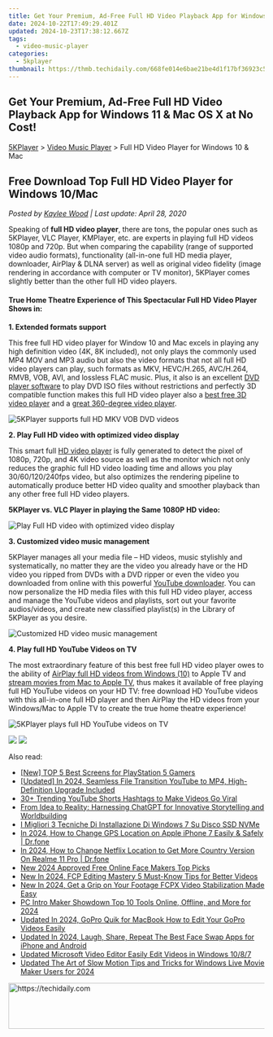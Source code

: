 ```yaml
---
title: Get Your Premium, Ad-Free Full HD Video Playback App for Windows 11 & Mac OS X at No Cost!
date: 2024-10-22T17:49:29.401Z
updated: 2024-10-23T17:38:12.667Z
tags:
  - video-music-player
categories:
  - 5kplayer
thumbnail: https://thmb.techidaily.com/668fe014e6bae21be4d1f17bf36923c523f3242cbf8f9156a716780e5d4eeb63.jpg
---
```


## Get Your Premium, Ad-Free Full HD Video Playback App for Windows 11 & Mac OS X at No Cost!

[5KPlayer](https://tools.techidaily.com/5kplayer/products/) \> [Video Music Player](https://tools.techidaily.com/5kplayer/video-music-player/) \> Full HD Video Player for Windows 10 & Mac

## Free Download Top Full HD Video Player for Windows 10/Mac

 _Posted by [Kaylee Wood](https://www.quora.com/profile/Amanda-Hu-21) | Last update: April 28, 2020_

Speaking of **full HD video player**, there are tons, the popular ones such as 5KPlayer, VLC Player, KMPlayer, etc. are experts in playing full HD videos 1080p and 720p. But when comparing the capability (range of supported video audio formats), functionality (all-in-one full HD media player, downloader, AirPlay & DLNA server) as well as original video fidelity (image rendering in accordance with computer or TV monitor), 5KPlayer comes slightly better than the other full HD video players. 

#### **True Home Theatre Experience of This Spectacular Full HD Video Player Shows in:**

**1\. Extended formats support** 

This free full HD video player for Window 10 and Mac excels in playing any high definition video (4K, 8K included), not only plays the commonly used MP4 MOV and MP3 audio but also the video formats that not all full HD video players can play, such formats as MKV, HEVC/H.265, AVC/H.264, RMVB, VOB, AVI, and lossless FLAC music. Plus, it also is an excellent [DVD player software](https://tools.techidaily.com/5kplayer/video-music-player/) to play DVD ISO files without restrictions and perfectly 3D compatible function makes this full HD video player also a [best free 3D video player](https://tools.techidaily.com/5kplayer/video-music-player/) and a [great 360-degree video player](https://tools.techidaily.com/5kplayer/video-music-player/). 

![5KPlayer supports full HD MKV VOB DVD videos](https://www.5kplayer.com/video-music-player/img/extended-formats-support.jpg) 

**2\. Play Full HD video with optimized video display** 

This smart full [HD video player](https://tools.techidaily.com/5kplayer/video-music-player/) is fully generated to detect the pixel of 1080p, 720p, and 4K video source as well as the monitor which not only reduces the graphic full HD video loading time and allows you play 30/60/120/240fps video, but also optimizes the rendering pipeline to automatically produce better HD video quality and smoother playback than any other free full HD video players. 

**5KPlayer vs. VLC Player in playing the Same 1080P HD video:**

![Play Full HD video with optimized video display](https://www.5kplayer.com/video-music-player/img/5k-vs-vlc.jpg) 

**3\. Customized video music management**

5KPlayer manages all your media file – HD videos, music stylishly and systematically, no matter they are the video you already have or the HD video you ripped from DVDs with a DVD ripper or even the video you downloaded from online with this powerful [YouTube downloader](https://tools.techidaily.com/5kplayer/youtube-download/). You can now personalize the HD media files with this full HD video player, access and manage the YouTube videos and playlists, sort out your favorite audios/videos, and create new classified playlist(s) in the Library of 5KPlayer as you desire. 

![Customized HD video music management](https://www.5kplayer.com/video-music-player/img/5kp-library.jpg) 

**4\. Play full HD YouTube Videos on TV**

The most extraordinary feature of this best free full HD video player owes to the ability of [AirPlay full HD videos from Windows (10)](https://tools.techidaily.com/5kplayer/airplay/) to Apple TV and [stream movies from Mac to Apple TV](https://tools.techidaily.com/5kplayer/airplay/), thus makes it available of free playing full HD YouTube videos on your HD TV: free download HD YouTube videos with this all-in-one full HD player and then AirPlay the HD videos from your Windows/Mac to Apple TV to create the true home theatre experience! 

![5KPlayer plays full HD YouTube videos on TV](https://www.5kplayer.com/video-music-player/img/play-youtube-on-tv.png) 

[![](https://www.5kplayer.com/video-music-player/../button/freedownwhitewin.png)](https://tools.techidaily.com/5kplayer/products/) [![](https://www.5kplayer.com/video-music-player/../button/freedownbackmac.png)](https://tools.techidaily.com/5kplayer/products/)

<ins class="adsbygoogle"
     style="display:block"
     data-ad-format="autorelaxed"
     data-ad-client="ca-pub-7571918770474297"
     data-ad-slot="1223367746"></ins>

<ins class="adsbygoogle"
     style="display:block"
     data-ad-client="ca-pub-7571918770474297"
     data-ad-slot="8358498916"
     data-ad-format="auto"
     data-full-width-responsive="true"></ins>

<span class="atpl-alsoreadstyle">Also read:</span>
<div><ul>
<li><a href="https://article-helps.techidaily.com/new-top-5-best-screens-for-playstation-5-gamers/"><u>[New] TOP 5 Best Screens for PlayStation 5 Gamers</u></a></li>
<li><a href="https://facebook-clips.techidaily.com/updated-in-2024-seamless-file-transition-youtube-to-mp4-high-definition-upgrade-included/"><u>[Updated] In 2024, Seamless File Transition YouTube to MP4, High-Definition Upgrade Included</u></a></li>
<li><a href="https://youtube-tips.techidaily.com/s-trending-youtube-shorts-hashtags-to-make-videos-go-viral/"><u>30+ Trending YouTube Shorts Hashtags to Make Videos Go Viral</u></a></li>
<li><a href="https://tech-haven.techidaily.com/from-idea-to-reality-harnessing-chatgpt-for-innovative-storytelling-and-worldbuilding/"><u>From Idea to Reality: Harnessing ChatGPT for Innovative Storytelling and Worldbuilding</u></a></li>
<li><a href="https://discover-bits.techidaily.com/i-migliori-3-tecniche-di-installazione-di-windows-7-su-disco-ssd-nvme/"><u>I Migliori 3 Tecniche Di Installazione Di Windows 7 Su Disco SSD NVMe</u></a></li>
<li><a href="https://location-social.techidaily.com/in-2024-how-to-change-gps-location-on-apple-iphone-7-easily-and-safely-drfone-by-drfone-virtual-ios/"><u>In 2024, How to Change GPS Location on Apple iPhone 7 Easily & Safely | Dr.fone</u></a></li>
<li><a href="https://review-topics.techidaily.com/in-2024-how-to-change-netflix-location-to-get-more-country-version-on-realme-11-pro-drfone-by-drfone-virtual-android/"><u>In 2024, How to Change Netflix Location to Get More Country Version On Realme 11 Pro | Dr.fone</u></a></li>
<li><a href="https://video-ai-editor.techidaily.com/new-2024-approved-free-online-face-makers-top-picks/"><u>New 2024 Approved Free Online Face Makers Top Picks</u></a></li>
<li><a href="https://video-ai-editor.techidaily.com/new-in-2024-fcp-editing-mastery-5-must-know-tips-for-better-videos/"><u>New In 2024, FCP Editing Mastery 5 Must-Know Tips for Better Videos</u></a></li>
<li><a href="https://video-ai-editor.techidaily.com/new-in-2024-get-a-grip-on-your-footage-fcpx-video-stabilization-made-easy/"><u>New In 2024, Get a Grip on Your Footage FCPX Video Stabilization Made Easy</u></a></li>
<li><a href="https://video-ai-editor.techidaily.com/pc-intro-maker-showdown-top-10-tools-online-offline-and-more-for-2024/"><u>PC Intro Maker Showdown Top 10 Tools Online, Offline, and More for 2024</u></a></li>
<li><a href="https://video-ai-editor.techidaily.com/updated-in-2024-gopro-quik-for-macbook-how-to-edit-your-gopro-videos-easily/"><u>Updated In 2024, GoPro Quik for MacBook How to Edit Your GoPro Videos Easily</u></a></li>
<li><a href="https://video-ai-editor.techidaily.com/updated-in-2024-laugh-share-repeat-the-best-face-swap-apps-for-iphone-and-android/"><u>Updated In 2024, Laugh, Share, Repeat The Best Face Swap Apps for iPhone and Android</u></a></li>
<li><a href="https://smart-video-creator.techidaily.com/updated-microsoft-video-editor-easily-edit-videos-in-windows-1087/"><u>Updated Microsoft Video Editor Easily Edit Videos in Windows 10/8/7</u></a></li>
<li><a href="https://video-ai-editor.techidaily.com/updated-the-art-of-slow-motion-tips-and-tricks-for-windows-live-movie-maker-users-for-2024/"><u>Updated The Art of Slow Motion Tips and Tricks for Windows Live Movie Maker Users for 2024</u></a></li>
</ul></div>

<!-- affiliate ads begin -->
<a href="https://appsumo.8odi.net/c/5597632/2137412/7443" target="_top" id="2137412">
  <img src="//a.impactradius-go.com/display-ad/7443-2137412" border="0" alt="https://techidaily.com" width="728" height="90"/>
</a>
<img height="0" width="0" src="https://appsumo.8odi.net/i/5597632/2137412/7443" style="position:absolute;visibility:hidden;" border="0" />
<!-- affiliate ads end -->

